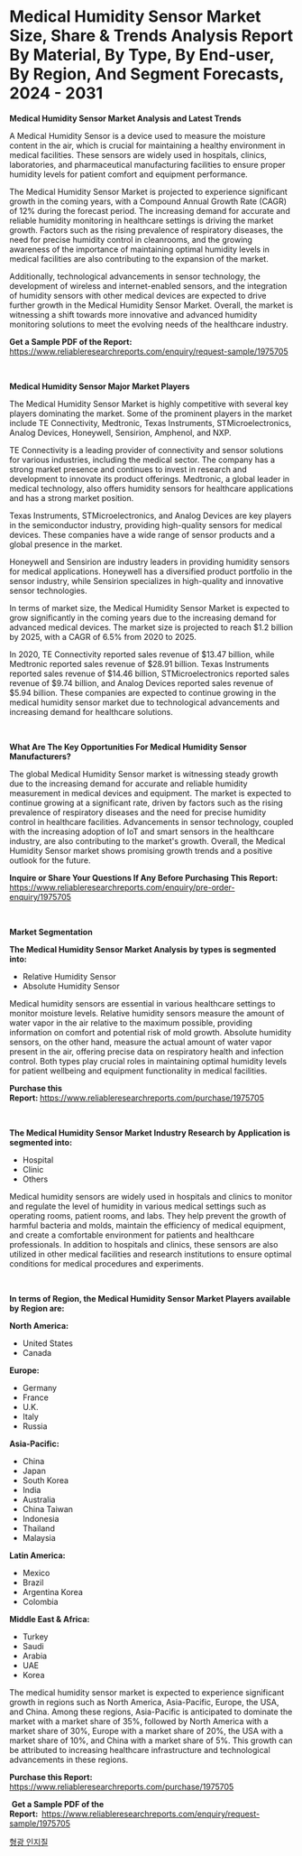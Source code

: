 <p><h1>Medical Humidity Sensor Market Size, Share & Trends Analysis Report By Material, By Type, By End-user, By Region, And Segment Forecasts, 2024 - 2031</h1></p><p><strong>Medical Humidity Sensor Market Analysis and Latest Trends</strong></p>
<p><p>A Medical Humidity Sensor is a device used to measure the moisture content in the air, which is crucial for maintaining a healthy environment in medical facilities. These sensors are widely used in hospitals, clinics, laboratories, and pharmaceutical manufacturing facilities to ensure proper humidity levels for patient comfort and equipment performance.</p><p>The Medical Humidity Sensor Market is projected to experience significant growth in the coming years, with a Compound Annual Growth Rate (CAGR) of 12% during the forecast period. The increasing demand for accurate and reliable humidity monitoring in healthcare settings is driving the market growth. Factors such as the rising prevalence of respiratory diseases, the need for precise humidity control in cleanrooms, and the growing awareness of the importance of maintaining optimal humidity levels in medical facilities are also contributing to the expansion of the market.</p><p>Additionally, technological advancements in sensor technology, the development of wireless and internet-enabled sensors, and the integration of humidity sensors with other medical devices are expected to drive further growth in the Medical Humidity Sensor Market. Overall, the market is witnessing a shift towards more innovative and advanced humidity monitoring solutions to meet the evolving needs of the healthcare industry.</p></p>
<p><strong>Get a Sample PDF of the Report:&nbsp;</strong> <a href="https://www.reliableresearchreports.com/enquiry/request-sample/1975705">https://www.reliableresearchreports.com/enquiry/request-sample/1975705</a></p>
<p>&nbsp;</p>
<p><strong>Medical Humidity Sensor Major Market Players</strong></p>
<p><p>The Medical Humidity Sensor Market is highly competitive with several key players dominating the market. Some of the prominent players in the market include TE Connectivity, Medtronic, Texas Instruments, STMicroelectronics, Analog Devices, Honeywell, Sensirion, Amphenol, and NXP.</p><p>TE Connectivity is a leading provider of connectivity and sensor solutions for various industries, including the medical sector. The company has a strong market presence and continues to invest in research and development to innovate its product offerings. Medtronic, a global leader in medical technology, also offers humidity sensors for healthcare applications and has a strong market position.</p><p>Texas Instruments, STMicroelectronics, and Analog Devices are key players in the semiconductor industry, providing high-quality sensors for medical devices. These companies have a wide range of sensor products and a global presence in the market.</p><p>Honeywell and Sensirion are industry leaders in providing humidity sensors for medical applications. Honeywell has a diversified product portfolio in the sensor industry, while Sensirion specializes in high-quality and innovative sensor technologies.</p><p>In terms of market size, the Medical Humidity Sensor Market is expected to grow significantly in the coming years due to the increasing demand for advanced medical devices. The market size is projected to reach $1.2 billion by 2025, with a CAGR of 6.5% from 2020 to 2025.</p><p>In 2020, TE Connectivity reported sales revenue of $13.47 billion, while Medtronic reported sales revenue of $28.91 billion. Texas Instruments reported sales revenue of $14.46 billion, STMicroelectronics reported sales revenue of $9.74 billion, and Analog Devices reported sales revenue of $5.94 billion. These companies are expected to continue growing in the medical humidity sensor market due to technological advancements and increasing demand for healthcare solutions.</p></p>
<p>&nbsp;</p>
<p><strong>What Are The Key Opportunities For Medical Humidity Sensor Manufacturers?</strong></p>
<p><p>The global Medical Humidity Sensor market is witnessing steady growth due to the increasing demand for accurate and reliable humidity measurement in medical devices and equipment. The market is expected to continue growing at a significant rate, driven by factors such as the rising prevalence of respiratory diseases and the need for precise humidity control in healthcare facilities. Advancements in sensor technology, coupled with the increasing adoption of IoT and smart sensors in the healthcare industry, are also contributing to the market's growth. Overall, the Medical Humidity Sensor market shows promising growth trends and a positive outlook for the future.</p></p>
<p><strong>Inquire or Share Your Questions If Any Before Purchasing This Report:</strong> <a href="https://www.reliableresearchreports.com/enquiry/pre-order-enquiry/1975705">https://www.reliableresearchreports.com/enquiry/pre-order-enquiry/1975705</a></p>
<p>&nbsp;</p>
<p><strong>Market Segmentation</strong></p>
<p><strong>The Medical Humidity Sensor Market Analysis by types is segmented into:</strong></p>
<p><ul><li>Relative Humidity Sensor</li><li>Absolute Humidity Sensor</li></ul></p>
<p><p>Medical humidity sensors are essential in various healthcare settings to monitor moisture levels. Relative humidity sensors measure the amount of water vapor in the air relative to the maximum possible, providing information on comfort and potential risk of mold growth. Absolute humidity sensors, on the other hand, measure the actual amount of water vapor present in the air, offering precise data on respiratory health and infection control. Both types play crucial roles in maintaining optimal humidity levels for patient wellbeing and equipment functionality in medical facilities.</p></p>
<p><strong>Purchase this Report:&nbsp;</strong><a href="https://www.reliableresearchreports.com/purchase/1975705">https://www.reliableresearchreports.com/purchase/1975705</a></p>
<p>&nbsp;</p>
<p><strong>The Medical Humidity Sensor Market Industry Research by Application is segmented into:</strong></p>
<p><ul><li>Hospital</li><li>Clinic</li><li>Others</li></ul></p>
<p><p>Medical humidity sensors are widely used in hospitals and clinics to monitor and regulate the level of humidity in various medical settings such as operating rooms, patient rooms, and labs. They help prevent the growth of harmful bacteria and molds, maintain the efficiency of medical equipment, and create a comfortable environment for patients and healthcare professionals. In addition to hospitals and clinics, these sensors are also utilized in other medical facilities and research institutions to ensure optimal conditions for medical procedures and experiments.</p></p>
<p>&nbsp;</p>
<p><strong>In terms of Region, the Medical Humidity Sensor Market Players available by Region are:</strong></p>
<p>
    <p> <strong> North America: </strong>
        <ul>
            <li>United States</li>
            <li>Canada</li>
        </ul>
        </p> 
    <p> <strong> Europe: </strong>
        <ul>
            <li>Germany</li>
            <li>France</li>
            <li>U.K.</li>
            <li>Italy</li>
            <li>Russia</li>
        </ul>
        </p> 
    <p> <strong> Asia-Pacific: </strong>
        <ul>
            <li>China</li>
            <li>Japan</li>
            <li>South Korea</li>
            <li>India</li>
            <li>Australia</li>
            <li>China Taiwan</li>
            <li>Indonesia</li>
            <li>Thailand</li>
            <li>Malaysia</li>
        </ul>
        </p> 
    <p> <strong> Latin America: </strong>
        <ul>
            <li>Mexico</li>
            <li>Brazil</li>
            <li>Argentina Korea</li>
            <li>Colombia</li>
        </ul>
        </p> 
    <p> <strong> Middle East & Africa: </strong>
        <ul>
            <li>Turkey</li>
            <li>Saudi</li>
            <li>Arabia</li>
            <li>UAE</li>
            <li>Korea</li>
        </ul>
    </p>
    </p>
<p><p>The medical humidity sensor market is expected to experience significant growth in regions such as North America, Asia-Pacific, Europe, the USA, and China. Among these regions, Asia-Pacific is anticipated to dominate the market with a market share of 35%, followed by North America with a market share of 30%, Europe with a market share of 20%, the USA with a market share of 10%, and China with a market share of 5%. This growth can be attributed to increasing healthcare infrastructure and technological advancements in these regions.</p></p>
<p><strong>Purchase this Report: </strong><a href="https://www.reliableresearchreports.com/purchase/1975705">https://www.reliableresearchreports.com/purchase/1975705</a></p>
<p>&nbsp;<strong>Get a Sample PDF of the Report:&nbsp;&nbsp;</strong><a href="https://www.reliableresearchreports.com/enquiry/request-sample/1975705">https://www.reliableresearchreports.com/enquiry/request-sample/1975705</a></p>
<p><strong></strong></p>
<p><p><a href="https://github.com/plelbej847484502/Market-Research-Report-List-1/blob/main/558679613147.md">형광 인지질</a></p></p>